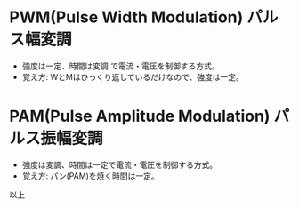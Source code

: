 # PWM(Pulse Width Modulation) パルス幅変調

- 強度は一定、時間は変調 で電流・電圧を制御する方式。
- 覚え方: WとMはひっくり返しているだけなので、強度は一定。


# PAM(Pulse Amplitude Modulation) パルス振幅変調

- 強度は変調、時間は一定で電流・電圧を制御する方式。
- 覚え方: パン(PAM)を焼く時間は一定。

以上
